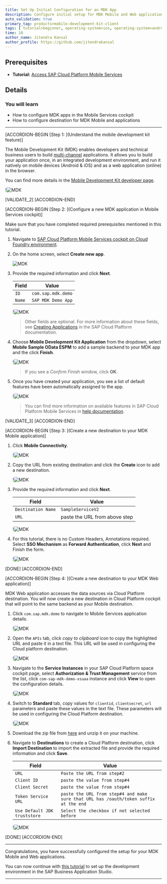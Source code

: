 ```yaml
---
title: Set Up Initial Configuration for an MDK App
description: Configure initial setup for MDK Mobile and Web applications.
auto_validation: true
primary_tag: products>mobile-development-kit-client
tags: [ tutorial>beginner, operating-system>ios, operating-system>android, topic>mobile, products>sap-cloud-platform, products>mobile-development-kit-client, software-product-function>sap-cloud-platform-mobile-services ]
time: 10
author_name: Jitendra Kansal
author_profile: https://github.com/jitendrakansal
---
```


## Prerequisites
- **Tutorial:** [Access SAP Cloud Platform Mobile Services](fiori-ios-hcpms-setup)

## Details
### You will learn
  - How to configure MDK apps in the Mobile Services cockpit
  - How to configure destination for MDK Mobile and applications

---


[ACCORDION-BEGIN [Step 1: ](Understand the mobile development kit feature)]

The Mobile Development Kit (MDK) enables developers and technical business users to build [multi-channel]((https://blogs.sap.com/2020/10/27/moving-to-multi-channel-with-mobile-development-kit/)) applications. It allows you to build your application once, in an integrated development environment, and run it natively on mobile devices (Android & iOS) and as a web application (online) in the browser.

You can find more details in the [Mobile Development Kit developer page](https://developers.sap.com/topics/mobile-development-kit.html).

!![MDK](MDK.png)

[VALIDATE_2]
[ACCORDION-END]

[ACCORDION-BEGIN [Step 2: ](Configure a new MDK application in Mobile Services cockpit)]

Make sure that you have completed required prerequisites mentioned in this tutorial.

1. Navigate to [SAP Cloud Platform Mobile Services cockpit on Cloud Foundry environment](fiori-ios-hcpms-setup).

2. On the home screen, select **Create new app**.

    ![MDK](img_2.2.png)

3. Provide the required information and click **Next**.

    | Field | Value |
    |----|----|
    | `ID` | `com.sap.mdk.demo` |
    | `Name` | `SAP MDK Demo App` |

    !![MDK](img_2.3.png)

    >Other fields are optional. For more information about these fields, see [Creating Applications](https://help.sap.com/doc/f53c64b93e5140918d676b927a3cd65b/Cloud/en-US/docs-en/guides/getting-started/admin/manage.html#creating-applications) in the SAP Cloud Platform documentation.

4. Choose **Mobile Development Kit Application** from the dropdown, select **Mobile Sample OData ESPM** to add a sample backend to your MDK app and the click **Finish**.

    !![MDK](img_2.4.png)

    >If you see a _Confirm Finish_ window, click **OK**.

5. Once you have created your application, you see a list of default features have been automatically assigned to the app.

    !![MDK](img_2.5.png)

    >You can find more information on available features in SAP Cloud Platform Mobile Services in [help documentation](https://help.sap.com/doc/f53c64b93e5140918d676b927a3cd65b/Cloud/en-US/docs-en/guides/getting-started/admin/features.html).

[VALIDATE_3]
[ACCORDION-END]

[ACCORDION-BEGIN [Step 3: ](Create a new destination to your MDK Mobile application)]

1. Click **Mobile Connectivity**.  

    !![MDK](img_3.1.png)

2. Copy the URL from existing destination and click the **Create** icon to add a new destination.

    !![MDK](img_3.2.png)

3. Provide the required information and click **Next**.

    | Field | Value |
    |----|----|
    | `Destination Name` | `SampleServiceV2` |
    | `URL` | paste the URL from above step  |

    !![MDK](img_3.3.png)

4. For this tutorial, there is no Custom Headers, Annotations required. Select **SSO Mechanism** as **Forward Authentication**, click **Next** and Finish the form.    

    !![MDK](img_3.4.png)

[DONE]
[ACCORDION-END]


[ACCORDION-BEGIN [Step 4: ](Create a new destination to your MDK Web application)]

MDK Web application accesses the data sources via Cloud Platform destination. You will now create a new destination in Cloud Platform cockpit that will point to the same backend as your Mobile destination.

1. Click `com.sap.mdk.demo` to navigate to Mobile Services application details.

    !![MDK](img_4.1.png)

2. Open the `APIs` tab, click _copy to clipboard_ icon to copy the highlighted URL and paste it in a text file. This URL will be used in configuring the Cloud platform destination.

    !![MDK](img_4.1.1.png)

3. Navigate to the **Service Instances** in your SAP Cloud Platform space cockpit page, select **Authorization & Trust Management** service from the list, click `com-sap-mdk-demo-xsuaa` instance and click **View** to open the configuration details.

    !![MDK](img_4.2.png)

4. Switch to **Standard** tab, copy values for `clientid`, `clientsecret`, `url` parameters and paste these values in the text file. These parameters will be used in configuring the Cloud Platform destination.  

    !![MDK](img_4.3.png)

5. Download the zip file from [here](https://github.com/SAP-samples/cloud-mdk-tutorial-samples/blob/master/0-Set-Up-for-the-Mobile-Development-Kit/SampleServiceV2.zip) and unzip it on your machine.

6. Navigate to **Destinations** to create a Cloud Platform destination, click **Import Destination** to import the extracted file and provide the required information and click **Save**.

    | Field | Value |
    |----|----|
    | `URL` | `Paste the URL from step#2` |
    | `Client ID` | `paste the value from step#4`  |
    | `Client Secret` | `paste the value from step#4`  |
    | `Token Service URL` | `paste the URL from step#4 and make sure that URL has /oauth/token suffix at the end` |
    | `Use Default JDK truststore` | `Select the checkbox if not selected before` |

    !![MDK](img_4.4.png)


[DONE]
[ACCORDION-END]

---

Congratulations, you have successfully configured the setup for your MDK Mobile and Web applications.

You can now continue with [this tutorial](cp-mobile-bas-setup) to set up the development environment in the SAP Business Application Studio.

---
